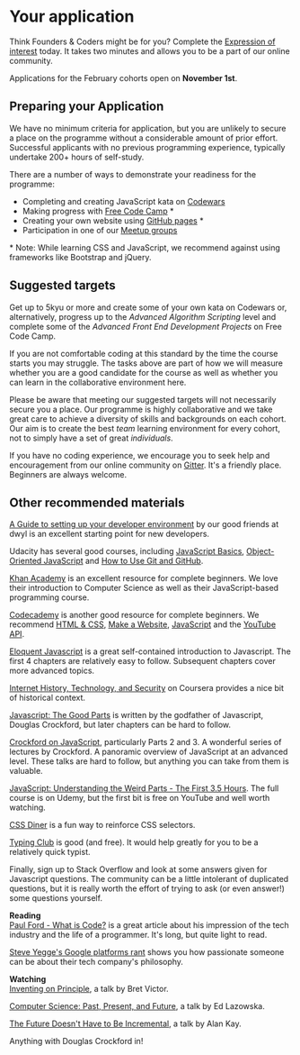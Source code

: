 # Your application

Think Founders & Coders might be for you? Complete the [Expression of interest](interest.html) today. It takes two minutes and allows you to be a part of our online community. 

Applications for the February cohorts open on **November 1st**. 

## Preparing your Application

We have no minimum criteria for application, but you are unlikely to secure a place on the programme without a considerable amount of prior effort. Successful applicants with no previous programming experience, typically undertake 200+ hours of self-study.

There are a number of ways to demonstrate your readiness for the programme:

+ Completing and creating JavaScript kata on [Codewars](http://www.codewars.com/?language=javascript)
+ Making progress with [Free Code Camp](http://www.freecodecamp.com/) *
+ Creating your own website using [GitHub pages](https://pages.github.com/) *
+ Participation in one of our [Meetup groups](http://www.meetup.com/founderscoders/)

\* Note: While learning CSS and JavaScript, we recommend against using frameworks like Bootstrap and jQuery.

## Suggested targets

Get up to 5kyu or more and create some of your own kata on Codewars or, alternatively, progress up to the *Advanced Algorithm Scripting* level and complete some of the *Advanced Front End Development Projects* on Free Code Camp.

If you are not comfortable coding at this standard by the time the course starts you may struggle. The tasks above are part of how we will measure whether you are a good candidate for the course as well as whether you can learn in the collaborative environment here. 

Please be aware that meeting our suggested targets will not necessarily secure you a place. Our programme is highly collaborative and we take great care to achieve a diversity of skills and backgrounds on each cohort. Our aim is to create the best _team_ learning environment for every cohort, not to simply have a set of great _individuals_.

If you have no coding experience, we encourage you to seek help and encouragement from our online community on  [Gitter](https://gitter.im/codingforeveryone). It's a friendly place. Beginners are always welcome.  

## Other recommended materials

[A Guide to setting up your developer environment](https://github.com/dwyl/dev-setup) by our good friends at dwyl is an excellent starting point for new developers.

Udacity has several good courses, including [JavaScript Basics](https://www.udacity.com/course/javascript-basics--ud804), [Object-Oriented JavaScript](https://www.udacity.com/course/object-oriented-javascript--ud015) and [How to Use Git and GitHub](https://www.udacity.com/course/how-to-use-git-and-github--ud775).

[Khan Academy](https://www.khanacademy.org/computing) is an excellent resource for complete beginners. We love their introduction to Computer Science as well as their JavaScript-based programming course.

[Codecademy](https://www.codecademy.com/) is another good resource for complete beginners. We recommend [HTML & CSS](https://www.codecademy.com/learn/web), [Make a Website](https://www.codecademy.com/en/skills/make-a-website), [JavaScript](https://www.codecademy.com/learn/javascript) and the [YouTube API](https://www.codecademy.com/en/tracks/youtube).

[Eloquent Javascript](http://eloquentjavascript.net/Eloquent_JavaScript.pdf) is a great self-contained introduction to Javascript. The first 4 chapters are relatively easy to follow. Subsequent chapters cover more advanced topics.

[Internet History, Technology, and Security](https://www.coursera.org/learn/internet-history) on Coursera provides a nice bit of historical context.

[Javascript: The Good Parts](http://bdcampbell.net/javascript/book/javascript_the_good_parts.pdf) is written by the godfather of Javascript, Douglas Crockford, but later chapters can be hard to follow.

[Crockford on JavaScript](https://www.youtube.com/watch?v=JxAXlJEmNMg&list=PL7664379246A246CB), particularly Parts 2 and 3. A wonderful series of lectures by Crockford. A panoramic overview of JavaScript at an advanced level. These talks are hard to follow, but anything you can take from them is valuable.

[JavaScript: Understanding the Weird Parts - The First 3.5 Hours](https://youtu.be/Bv_5Zv5c-Ts). The full course is on Udemy, but the first bit is free on YouTube and well worth watching.

[CSS Diner](http://flukeout.github.io/) is a fun way to reinforce CSS selectors.

[Typing Club](https://www.typingclub.com/) is good (and free). It would help greatly for you to be a relatively quick typist. 

Finally, sign up to Stack Overflow and look at some answers given for Javascript questions. The community can be a little intolerant of duplicated questions, but it is really worth the effort of trying to ask (or even answer!) some questions yourself.

**Reading**  
[Paul Ford - What is Code?](http://www.bloomberg.com/graphics/2015-paul-ford-what-is-code/) is a great article about his impression of the tech industry and the life of a programmer. It's long, but quite light to read.

[Steve Yegge's Google platforms rant](https://plus.google.com/+RipRowan/posts/eVeouesvaVX) shows you how passionate someone can be about their tech company's philosophy.

**Watching**  
[Inventing on Principle](https://vimeo.com/36579366), a talk by Bret Victor.

[Computer Science: Past, Present, and Future](https://www.youtube.com/watch?v=5Tk09c0FQ3M&feature=youtu.be), a talk by Ed Lazowska.

[The Future Doesn't Have to Be Incremental](https://www.youtube.com/watch?v=gTAghAJcO1o&feature=youtu.be), a talk by Alan Kay.

Anything with Douglas Crockford in!
